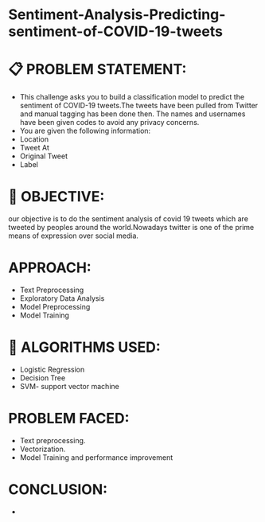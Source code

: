 # Sentiment-Analysis-Predicting-sentiment-of-COVID-19-tweets
# 📋 PROBLEM STATEMENT:
* This challenge asks you to build a classification model to predict the sentiment of COVID-19 tweets.The tweets have been pulled from Twitter and manual tagging has been done then.
The names and usernames have been given codes to avoid any privacy concerns.
 *  You are given the following information:
* Location
* Tweet At
* Original Tweet
* Label
# 🎯 OBJECTIVE:
our objective is to do the sentiment analysis of covid 19 tweets which are tweeted by peoples around the world.Nowadays twitter is one of the prime means of expression over social media.
# APPROACH:

* Text Preprocessing
* Exploratory Data Analysis
* Model Preprocessing
* Model Training
# 📘 ALGORITHMS USED:
* Logistic Regression 
* Decision Tree 
* SVM- support vector machine
#  PROBLEM FACED:
* Text preprocessing.
* Vectorization.
* Model Training and performance improvement
# CONCLUSION:
* 
